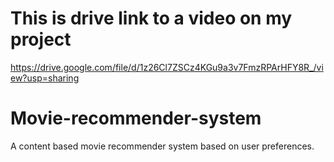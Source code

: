# This is drive link to a video on my project
https://drive.google.com/file/d/1z26Cl7ZSCz4KGu9a3v7FmzRPArHFY8R_/view?usp=sharing

# Movie-recommender-system
A content based movie recommender system based on user preferences.
